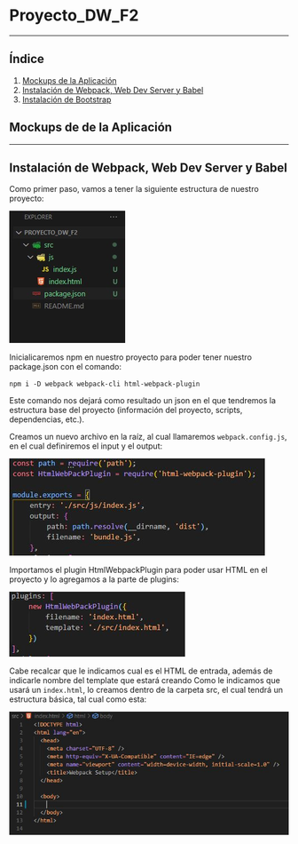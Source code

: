 # Proyecto_DW_F2

---

## Índice

1. [Mockups de la Aplicación](#id1)
2. [Instalación de Webpack, Web Dev Server y Babel](#id2)
3. [Instalación de Bootstrap](#id3)

## Mockups de de la Aplicación<a name="id1"></a>

---

## Instalación de Webpack, Web Dev Server y Babel<a name="id2"></a>

Como primer paso, vamos a tener la siguiente estructura de nuestro proyecto:

![estructura_del_proyecto](./assets/01.jpg)

Inicialicaremos npm en nuestro proyecto para poder tener nuestro package.json con el comando:

```text
npm i -D webpack webpack-cli html-webpack-plugin
```

Este comando nos dejará como resultado un json en el que tendremos la estructura base del proyecto
(información del proyecto, scripts, dependencias, etc.).

Creamos un nuevo archivo en la raíz, al cual llamaremos `webpack.config.js`, en el cual definiremos el input
y el output:

![webpack_config](./assets/02.JPG)

Importamos el plugin HtmlWebpackPlugin para poder usar HTML en el proyecto y lo agregamos a la parte de plugins:

![html_plugin](./assets/03.JPG)

Cabe recalcar que le indicamos cual es el HTML de entrada, además de indicarle nombre del template que estará creando
Como le indicamos que usará un `index.html`, lo creamos dentro de la carpeta src, el cual tendrá un estructura básica,
tal cual como esta:

![html_index](./assets/04.JPG)
